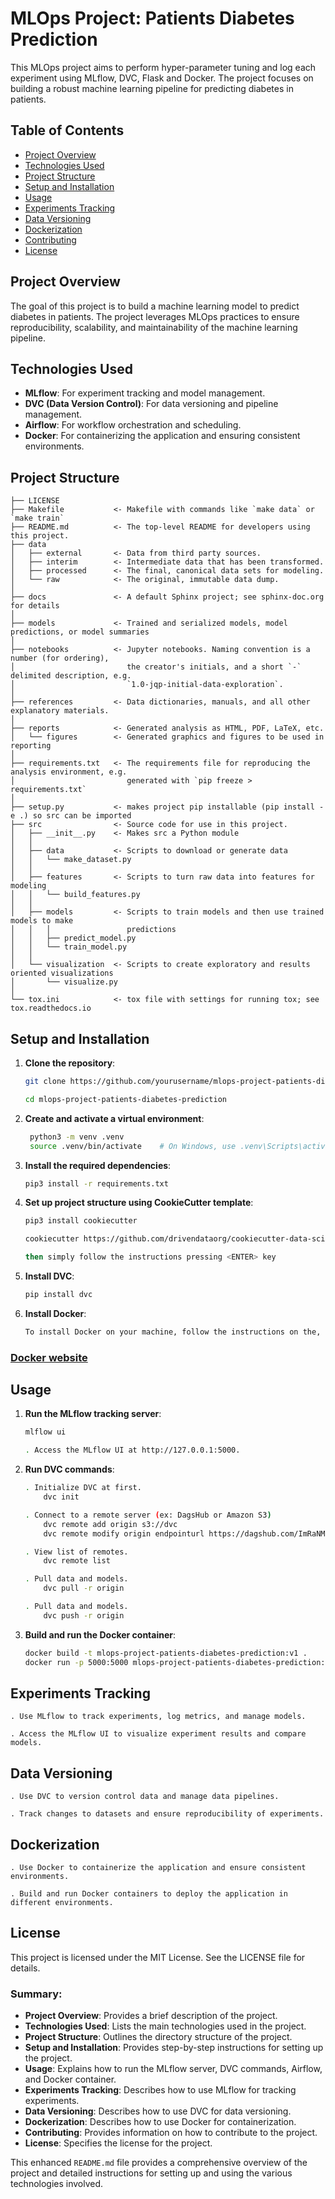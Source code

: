 # MLOps Project: Patients Diabetes Prediction

This MLOps project aims to perform hyper-parameter tuning and log each experiment using MLflow, DVC, Flask and Docker. The project focuses on building a robust machine learning pipeline for predicting diabetes in patients.

## Table of Contents
- [Project Overview](#project-overview)
- [Technologies Used](#technologies-used)
- [Project Structure](#project-structure)
- [Setup and Installation](#setup-and-installation)
- [Usage](#usage)
- [Experiments Tracking](#experiments-tracking)
- [Data Versioning](#data-versioning)
- [Dockerization](#dockerization)
- [Contributing](#contributing)
- [License](#license)

## Project Overview
The goal of this project is to build a machine learning model to predict diabetes in patients. The project leverages MLOps practices to ensure reproducibility, scalability, and maintainability of the machine learning pipeline.

## Technologies Used
- **MLflow**: For experiment tracking and model management.
- **DVC (Data Version Control)**: For data versioning and pipeline management.
- **Airflow**: For workflow orchestration and scheduling.
- **Docker**: For containerizing the application and ensuring consistent environments.

## Project Structure


    ├── LICENSE
    ├── Makefile           <- Makefile with commands like `make data` or `make train`
    ├── README.md          <- The top-level README for developers using this project.
    ├── data
    │   ├── external       <- Data from third party sources.
    │   ├── interim        <- Intermediate data that has been transformed.
    │   ├── processed      <- The final, canonical data sets for modeling.
    │   └── raw            <- The original, immutable data dump.
    │
    ├── docs               <- A default Sphinx project; see sphinx-doc.org for details
    │
    ├── models             <- Trained and serialized models, model predictions, or model summaries
    │
    ├── notebooks          <- Jupyter notebooks. Naming convention is a number (for ordering),
    │                         the creator's initials, and a short `-` delimited description, e.g.
    │                         `1.0-jqp-initial-data-exploration`.
    │
    ├── references         <- Data dictionaries, manuals, and all other explanatory materials.
    │
    ├── reports            <- Generated analysis as HTML, PDF, LaTeX, etc.
    │   └── figures        <- Generated graphics and figures to be used in reporting
    │
    ├── requirements.txt   <- The requirements file for reproducing the analysis environment, e.g.
    │                         generated with `pip freeze > requirements.txt`
    │
    ├── setup.py           <- makes project pip installable (pip install -e .) so src can be imported
    ├── src                <- Source code for use in this project.
    │   ├── __init__.py    <- Makes src a Python module
    │   │
    │   ├── data           <- Scripts to download or generate data
    │   │   └── make_dataset.py
    │   │
    │   ├── features       <- Scripts to turn raw data into features for modeling
    │   │   └── build_features.py
    │   │
    │   ├── models         <- Scripts to train models and then use trained models to make
    │   │   │                 predictions
    │   │   ├── predict_model.py
    │   │   └── train_model.py
    │   │
    │   └── visualization  <- Scripts to create exploratory and results oriented visualizations
    │       └── visualize.py
    │
    └── tox.ini            <- tox file with settings for running tox; see tox.readthedocs.io



## Setup and Installation
1. **Clone the repository**:
   ```sh
   git clone https://github.com/yourusername/mlops-project-patients-diabetes-prediction.git

   cd mlops-project-patients-diabetes-prediction

2. **Create and activate a virtual environment**:
   ```sh
    python3 -m venv .venv
    source .venv/bin/activate    # On Windows, use .venv\Scripts\activate  

3. **Install the required dependencies**:
    ```sh
   pip3 install -r requirements.txt
   
4. **Set up project structure using CookieCutter template**:
    ```sh
   pip3 install cookiecutter
   
   cookiecutter https://github.com/drivendataorg/cookiecutter-data-science -c v1

   then simply follow the instructions pressing <ENTER> key
    
5. **Install DVC**:
    ```sh
   pip install dvc
6. **Install Docker**: 
    ```sh
    To install Docker on your machine, follow the instructions on the,
### [Docker website](https://docs.docker.com/get-docker)

## Usage
1. **Run the MLflow tracking server**:
    ```sh
   mlflow ui

   . Access the MLflow UI at http://127.0.0.1:5000.
   
2. **Run DVC commands**:
    ```sh   
   . Initialize DVC at first.
        dvc init

    . Connect to a remote server (ex: DagsHub or Amazon S3)
        dvc remote add origin s3://dvc
        dvc remote modify origin endpointurl https://dagshub.com/ImRaNM-001/mlflow-experiment-hp-tuning.s3

    . View list of remotes.
        dvc remote list

    . Pull data and models.
        dvc pull -r origin

    . Pull data and models.
        dvc push -r origin
3. **Build and run the Docker container**:
    ```sh   
    docker build -t mlops-project-patients-diabetes-prediction:v1 .
    docker run -p 5000:5000 mlops-project-patients-diabetes-prediction:v1           
## Experiments Tracking
    . Use MLflow to track experiments, log metrics, and manage models.
    
    . Access the MLflow UI to visualize experiment results and compare models.
    
## Data Versioning
    . Use DVC to version control data and manage data pipelines.
    
    . Track changes to datasets and ensure reproducibility of experiments.

## Dockerization
    . Use Docker to containerize the application and ensure consistent environments.
    
    . Build and run Docker containers to deploy the application in different environments.

## License
This project is licensed under the MIT License. See the LICENSE file for details.


### Summary:
- **Project Overview**: Provides a brief description of the project.
- **Technologies Used**: Lists the main technologies used in the project.
- **Project Structure**: Outlines the directory structure of the project.
- **Setup and Installation**: Provides step-by-step instructions for setting up the project.
- **Usage**: Explains how to run the MLflow server, DVC commands, Airflow, and Docker container.
- **Experiments Tracking**: Describes how to use MLflow for tracking experiments.
- **Data Versioning**: Describes how to use DVC for data versioning.
- **Dockerization**: Describes how to use Docker for containerization.
- **Contributing**: Provides information on how to contribute to the project.
- **License**: Specifies the license for the project.

This enhanced `README.md` file provides a comprehensive overview of the project and detailed instructions for setting up and using the various technologies involved.